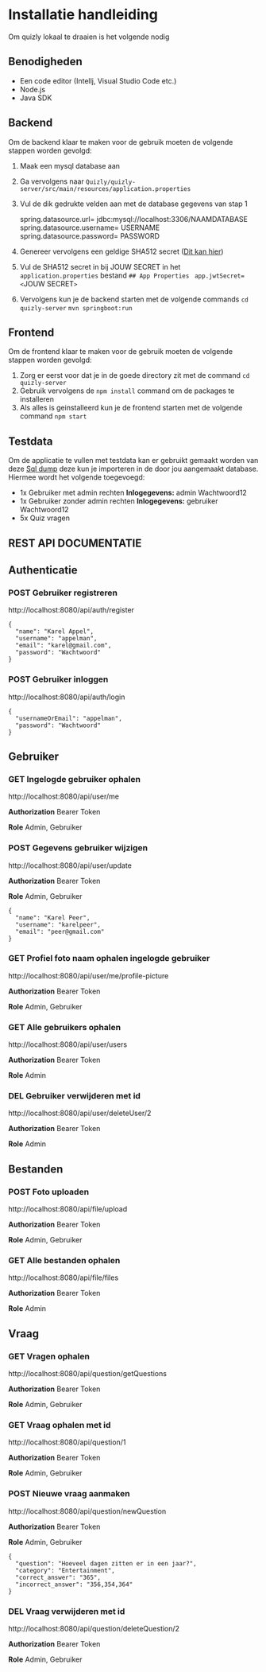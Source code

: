 # Installatie handleiding

Om quizly lokaal te draaien is het volgende nodig

## Benodigheden

- Een code editor (Intellj, Visual Studio Code etc.)
- Node.js
- Java SDK

## **Backend**

Om de backend klaar te maken voor de gebruik moeten de volgende stappen worden gevolgd:

1. Maak een mysql database aan

2. Ga vervolgens naar `Quizly/quizly-server/src/main/resources/application.properties`

3. Vul de dik gedrukte velden aan met de database gegevens van stap 1 

   spring.datasource.url= jdbc:mysql://localhost:3306/NAAMDATABASE
   spring.datasource.username= USERNAME
   spring.datasource.password= PASSWORD

4. Genereer vervolgens een geldige SHA512 secret ([Dit kan hier](https://passwordsgenerator.net/sha512-hash-generator/))

5. Vul de SHA512 secret in bij JOUW SECRET in het `application.properties` bestand
   `## App Properties `
   `app.jwtSecret= <`JOUW SECRET`>`

6. Vervolgens kun je de backend starten met de volgende commands 
   `cd quizly-server` 
   `mvn springboot:run`

## Frontend

Om de frontend klaar te maken voor de gebruik moeten de volgende stappen worden gevolgd:

1. Zorg er eerst voor dat je in de goede directory zit met de command `cd quizly-server`
2. Gebruik vervolgens de `npm install` command om de packages te installeren
3. Als alles is geinstalleerd kun je de frontend starten met de volgende command `npm start`

## Testdata

Om de applicatie te vullen met testdata kan er gebruikt gemaakt worden van deze [Sql dump](https://github.com/MarkHeeling/Quizly/blob/main/demo-data/test-data.sql) deze kun je importeren in de door jou aangemaakt database. Hiermee wordt het volgende toegevoegd:

- 1x Gebruiker met admin rechten **Inlogegevens:** admin Wachtwoord12
- 1x Gebruiker zonder admin rechten **Inlogegevens:** gebruiker Wachtwoord12
- 5x Quiz vragen

## REST API DOCUMENTATIE



## Authenticatie



### POST Gebruiker registreren

http://localhost:8080/api/auth/register

```
{
  "name": "Karel Appel",
  "username": "appelman",
  "email": "karel@gmail.com",
  "password": "Wachtwoord"
}
```



### POST Gebruiker inloggen

http://localhost:8080/api/auth/login

```
{
  "usernameOrEmail": "appelman",
  "password": "Wachtwoord"
}
```



## Gebruiker



### GET Ingelogde gebruiker ophalen

http://localhost:8080/api/user/me

**Authorization** Bearer Token

**Role** Admin, Gebruiker

### POST Gegevens gebruiker wijzigen

http://localhost:8080/api/user/update

**Authorization** Bearer Token

**Role** Admin, Gebruiker

```
{
  "name": "Karel Peer",
  "username": "karelpeer",
  "email": "peer@gmail.com"
}
```



### GET Profiel foto naam ophalen ingelogde gebruiker

http://localhost:8080/api/user/me/profile-picture

**Authorization** Bearer Token

**Role** Admin, Gebruiker



### GET Alle gebruikers ophalen

http://localhost:8080/api/user/users

**Authorization** Bearer Token

**Role** Admin



### DEL Gebruiker verwijderen met id

http://localhost:8080/api/user/deleteUser/2

**Authorization** Bearer Token

**Role** Admin



## Bestanden



### POST Foto uploaden

http://localhost:8080/api/file/upload

**Authorization** Bearer Token

**Role** Admin, Gebruiker



### GET Alle bestanden ophalen

http://localhost:8080/api/file/files

**Authorization** Bearer Token

**Role** Admin



## Vraag



### GET Vragen ophalen

http://localhost:8080/api/question/getQuestions

**Authorization** Bearer Token

**Role** Admin, Gebruiker



### GET Vraag ophalen met id

http://localhost:8080/api/question/1

**Authorization** Bearer Token

**Role** Admin, Gebruiker



### POST Nieuwe vraag aanmaken

http://localhost:8080/api/question/newQuestion

**Authorization** Bearer Token

**Role** Admin, Gebruiker

```
{
  "question": "Hoeveel dagen zitten er in een jaar?",
  "category": "Entertainment",
  "correct_answer": "365",
  "incorrect_answer": "356,354,364"
}
```



### DEL Vraag verwijderen met id

http://localhost:8080/api/question/deleteQuestion/2

**Authorization** Bearer Token

**Role** Admin, Gebruiker